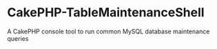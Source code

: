 # CakePHP-TableMaintenanceShell
A CakePHP console tool to run common MySQL database maintenance queries
